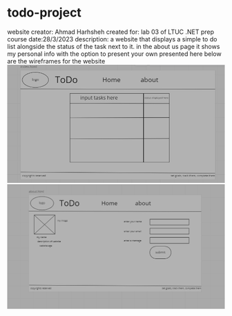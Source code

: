 # todo-project
website creator: Ahmad Harhsheh
created for: lab 03 of LTUC .NET prep course
date:28/3/2023
description: a website that displays a simple to do list alongside the status of the task next to it.
in the about us page it shows my personal info with the option to present your own 
presented here below are the wireframes for the website
![](Screenshot%202023-03-28%20135646.png)
![](Screenshot%202023-03-28%20135729.png)